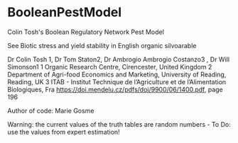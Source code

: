 # BooleanPestModel
Colin Tosh's Boolean Regulatory Network Pest Model

See Biotic stress and yield stability in English organic silvoarable

Dr Colin Tosh 1, Dr Tom Staton2, Dr Ambrogio Ambrogio Costanzo3 , Dr Will Simonson1
1 Organic Research Centre, Cirencester, United Kingdom
2 Department of Agri-food Economics and Marketing, University of Reading, Reading, UK
3 ITAB - Institut Technique de l’Agriculture et de l’Alimentation Biologiques, Fra
https://doi.mendelu.cz/pdfs/doi/9900/06/1400.pdf, page 196

Author of code: Marie Gosme

Warning: the current values of the truth tables are random numbers - To Do: use the values from expert estimation!
